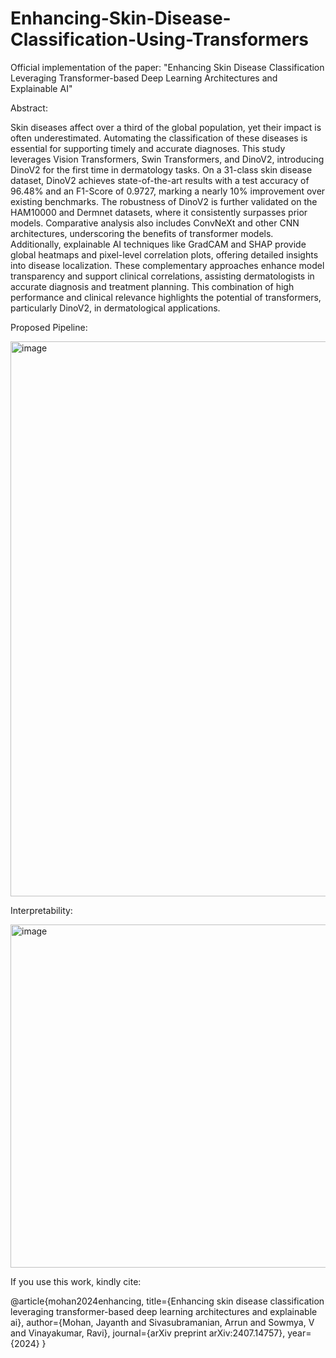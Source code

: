 # Enhancing-Skin-Disease-Classification-Using-Transformers

Official implementation of the paper: "Enhancing Skin Disease Classification Leveraging Transformer-based Deep Learning Architectures and Explainable AI"

Abstract:

Skin diseases affect over a third of the global population, yet their impact is often underestimated. Automating the classification of these diseases is essential for supporting timely and accurate diagnoses. This study leverages Vision Transformers, Swin Transformers, and DinoV2, introducing DinoV2 for the first time in dermatology tasks. On a 31-class skin disease dataset, DinoV2 achieves state-of-the-art results with a test accuracy of 96.48% and an F1-Score of 0.9727, marking a nearly 10% improvement over existing benchmarks. The robustness of DinoV2 is further validated on the HAM10000 and Dermnet datasets, where it consistently surpasses prior models. Comparative analysis also includes ConvNeXt and other CNN architectures, underscoring the benefits of transformer models. Additionally, explainable AI techniques like GradCAM and SHAP provide global heatmaps and pixel-level correlation plots, offering detailed insights into disease localization. These complementary approaches enhance model transparency and support clinical correlations, assisting dermatologists in accurate diagnosis and treatment planning. This combination of high performance and clinical relevance highlights the potential of transformers, particularly DinoV2, in dermatological applications.

Proposed Pipeline:

<img width="888" alt="image" src="https://github.com/user-attachments/assets/667114c9-fa98-4e21-b7b1-c7a05fa0a13e">

Interpretability:

<img width="549" alt="image" src="https://github.com/user-attachments/assets/3d1ef778-7527-4c93-9eb9-33e1b614dd5c">

If you use this work, kindly cite:

@article{mohan2024enhancing,
  title={Enhancing skin disease classification leveraging transformer-based deep learning architectures and explainable ai},
  author={Mohan, Jayanth and Sivasubramanian, Arrun and Sowmya, V and Vinayakumar, Ravi},
  journal={arXiv preprint arXiv:2407.14757},
  year={2024}
}
